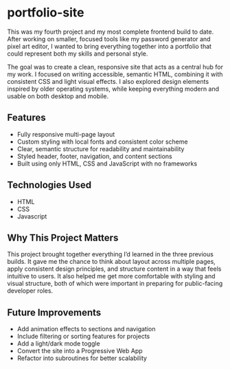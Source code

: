 # portfolio-site

This was my fourth project and my most complete frontend build to date. After working on smaller, focused tools like my password generator and pixel art editor, I wanted to bring everything together into a portfolio that could represent both my skills and personal style.

The goal was to create a clean, responsive site that acts as a central hub for my work. I focused on writing accessible, semantic HTML, combining it with consistent CSS and light visual effects. I also explored design elements inspired by older operating systems, while keeping everything modern and usable on both desktop and mobile.

## Features

- Fully responsive multi-page layout
- Custom styling with local fonts and consistent color scheme
- Clear, semantic structure for readability and maintainability
- Styled header, footer, navigation, and content sections
- Built using only HTML, CSS and JavaScript with no frameworks

## Technologies Used

- HTML
- CSS
- Javascript

## Why This Project Matters

This project brought together everything I’d learned in the three previous builds. It gave me the chance to think about layout across multiple pages, apply consistent design principles, and structure content in a way that feels intuitive to users. It also helped me get more comfortable with styling and visual structure, both of which were important in preparing for public-facing developer roles.

## Future Improvements

- Add animation effects to sections and navigation
- Include filtering or sorting features for projects
- Add a light/dark mode toggle
- Convert the site into a Progressive Web App
- Refactor into subroutines for better scalability
